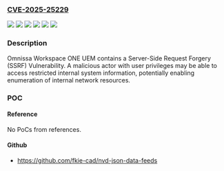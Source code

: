 ### [CVE-2025-25229](https://cve.mitre.org/cgi-bin/cvename.cgi?name=CVE-2025-25229)
![](https://img.shields.io/static/v1?label=Product&message=Omnissa%20Workspace%20ONE%20UEM&color=blue)
![](https://img.shields.io/static/v1?label=Version&message=Omnissa%20Workspace%20ONE%20UEM%20version%2023.10.0.49%20or%20earlier%20&color=brightgreen)
![](https://img.shields.io/static/v1?label=Version&message=Omnissa%20Workspace%20ONE%20UEM%20version%2024.10.0.10%20or%20earlier%20&color=brightgreen)
![](https://img.shields.io/static/v1?label=Version&message=Omnissa%20Workspace%20ONE%20UEM%20version%2024.2.0.29%20or%20earlier%20&color=brightgreen)
![](https://img.shields.io/static/v1?label=Version&message=Omnissa%20Workspace%20ONE%20UEM%20version%2024.6.0.34%20or%20earlier%20&color=brightgreen)
![](https://img.shields.io/static/v1?label=Vulnerability&message=n%2Fa&color=blue)

### Description

Omnissa Workspace ONE UEM contains a Server-Side Request Forgery (SSRF) Vulnerability. A malicious actor with user privileges may be able to access restricted internal system information, potentially enabling enumeration of internal network resources.

### POC

#### Reference
No PoCs from references.

#### Github
- https://github.com/fkie-cad/nvd-json-data-feeds

